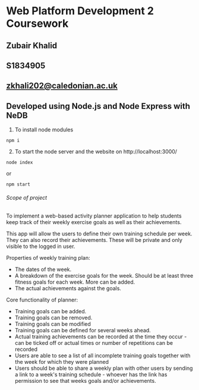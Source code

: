 # Web Platform Development 2 Coursework
## Zubair Khalid
## S1834905
## zkhali202@caledonian.ac.uk

## Developed using Node.js and Node Express with NeDB

1. To install node modules
```
npm i
```

2. To start the node server and the website on http://localhost:3000/

```
node index
```

or

```
npm start
```

###### Scope of project

To implement a web-based activity planner application to help students keep track of their weekly exercise goals as well as their achievements.

This app will allow the users to define their own training schedule per week. They can also record their achievements. These will be private and only visible to the logged in user.

Properties of weekly training plan:

- The dates of the week.
- A breakdown of the exercise goals for the week. Should be at least three fitness goals for each week. More can be added.
- The actual achievements against the goals.

Core functionality of planner:

- Training goals can be added.
- Training goals can be removed.
- Training goals can be modified
- Training goals can be defined for several weeks ahead.
- Actual training achievements can be recorded at the time they occur - can be ticked off or actual times or number of repetitions can be recorded
- Users are able to see a list of all incomplete training goals together with the week for which they were planned
- Users should be able to share a weekly plan with other users by sending a link to a week's training schedule - whoever has the link has permission to see that weeks goals and/or achievements.